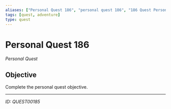 ```yaml
---
aliases: ["Personal Quest 186", "personal quest 186", "186 Quest Personal"]
tags: [quest, adventure]
type: quest
---
```


# Personal Quest 186

*Personal Quest*

## Objective
Complete the personal quest objective.

---
*ID: QUEST00185*